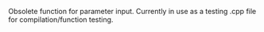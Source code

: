 Obsolete function for parameter input.
Currently in use as a testing .cpp file for compilation/function testing.  
